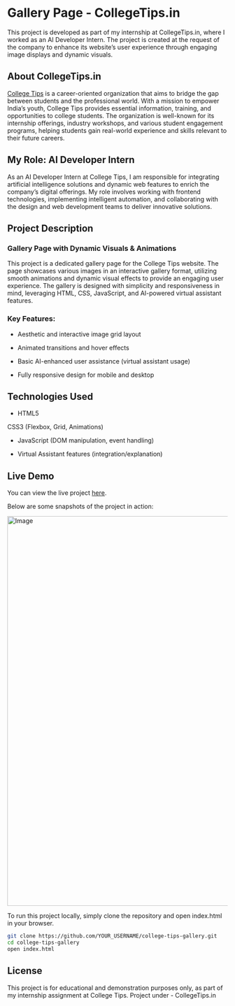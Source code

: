 # Gallery Page - CollegeTips.in
This project is developed as part of my internship at CollegeTips.in, where I worked as an AI Developer Intern. The project is created at the request of the company to enhance its website’s user experience through engaging image displays and dynamic visuals.

## About CollegeTips.in
[College Tips](https://www.collegetips.in/) is a career-oriented organization that aims to bridge the gap between students and the professional world. With a mission to empower India’s youth, College Tips provides essential information, training, and opportunities to college students. The organization is well-known for its internship offerings, industry workshops, and various student engagement programs, helping students gain real-world experience and skills relevant to their future careers.

## My Role: AI Developer Intern
As an AI Developer Intern at College Tips, I am responsible for integrating artificial intelligence solutions and dynamic web features to enrich the company’s digital offerings. My role involves working with frontend technologies, implementing intelligent automation, and collaborating with the design and web development teams to deliver innovative solutions.

## Project Description
### Gallery Page with Dynamic Visuals & Animations

This project is a dedicated gallery page for the College Tips website. The page showcases various images in an interactive gallery format, utilizing smooth animations and dynamic visual effects to provide an engaging user experience. The gallery is designed with simplicity and responsiveness in mind, leveraging HTML, CSS, JavaScript, and AI-powered virtual assistant features.

### Key Features:

- Aesthetic and interactive image grid layout

- Animated transitions and hover effects

- Basic AI-enhanced user assistance (virtual assistant usage)

- Fully responsive design for mobile and desktop

## Technologies Used
- HTML5

CSS3 (Flexbox, Grid, Animations)

- JavaScript (DOM manipulation, event handling)

-  Virtual Assistant features (integration/explanation)

## Live Demo
You can view the live project [here](YOUR_LIVE_DEMO_LINK_HERE).

Below are some snapshots of the project in action:

<img width="1379" height="892" alt="Image" src="https://github.com/user-attachments/assets/f169fa3b-b0b0-4dce-b12b-6bd452fb390a" />


To run this project locally, simply clone the repository and open index.html in your browser.
```bash
git clone https://github.com/YOUR_USERNAME/college-tips-gallery.git
cd college-tips-gallery
open index.html
```

## License
This project is for educational and demonstration purposes only, as part of my internship assignment at College Tips.
Project under - CollegeTips.in
